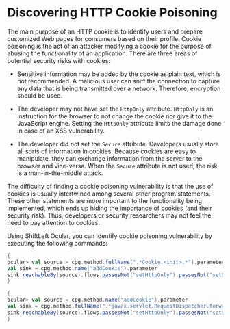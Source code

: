 # Discovering HTTP Cookie Poisoning

The main purpose of an HTTP cookie is to identify users and prepare customized Web pages for consumers based on their profile. Cookie poisoning is the act of an attacker modifying a cookie for the purpose of abusing the functionality of an application. There are three areas of potential security risks with cookies: 

* Sensitive information may be added by the cookie as plain text, which is not recommended. A malicious user can sniff the connection to capture any data that is being transmitted over a network. Therefore, encryption should be used.

* The developer may not have set the `HttpOnly` attribute. `HttpOnly` is an instruction for the browser to not change the cookie nor give it to the JavaScript engine. Setting the `HttpOnly` attribute limits the damage done in case of an XSS vulnerability.

* The developer did not set the `Secure` attribute. Developers usually store all sorts of information in cookies. Because cookies are easy to manipulate, they can exchange information from the server to the browser and vice-versa. When the `Secure` attribute is not used, the risk is a man-in-the-middle attack.

The difficulty of finding a cookie poisoning vulnerability is that the use of cookies is usually intertwined among several other program statements. These other statements are more important to the functionality being implemented, which ends up hiding the importance of cookies (and their security risk). Thus, developers or security researchers may not feel the need to  pay attention to cookies.

Using ShiftLeft Ocular, you can identify cookie poisoning vulnerability by executing the following commands:

```scala
{
ocular> val source = cpg.method.fullName(".*Cookie.<init>.*").parameter
val sink = cpg.method.name("addCookie").parameter
sink.reachableBy(source).flows.passesNot("setHttpOnly").passesNot("setSecure").p
}

{
ocular> val source = cpg.method.name("addCookie").parameter
val sink = cpg.method.fullName(".*javax.servlet.RequestDispatcher.forward.*").parameter
sink.reachableBy(source).flows.passesNot("setHttpOnly").passesNot("setSecure").p
}
```
